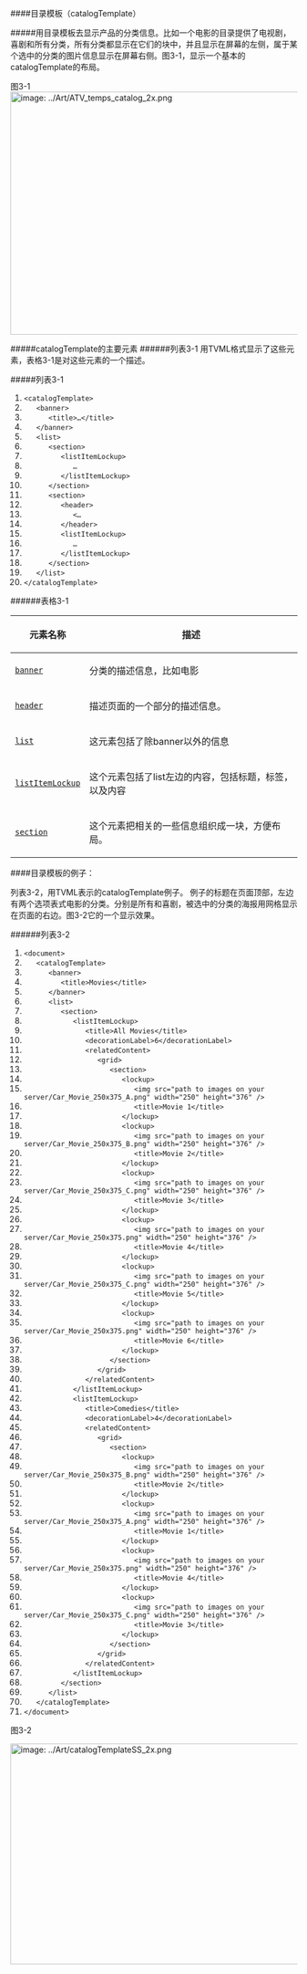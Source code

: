 ####目录模板（catalogTemplate）

#####用目录模板去显示产品的分类信息。比如一个电影的目录提供了电视剧，喜剧和所有分类，所有分类都显示在它们的块中，并且显示在屏幕的左侧，属于某个选中的分类的图片信息显示在屏幕右侧。图3-1，显示一个基本的catalogTemplate的布局。

图3-1
<img src="https://developer.apple.com/library/prerelease/tvos/documentation/LanguagesUtilities/Conceptual/ATV_Template_Guide/Art/ATV_temps_catalog_2x.png" alt="image: ../Art/ATV_temps_catalog_2x.png" width="678" height="426">

#####catalogTemplate的主要元素
######列表3-1 用TVML格式显示了这些元素，表格3-1是对这些元素的一个描述。

#####列表3-1
<ol class="code-lines">
            <li><code class="code-voice">&lt;catalogTemplate&gt;</code></li>
            <li><code class="code-voice">   &lt;banner&gt;</code></li>
            <li><code class="code-voice">      &lt;title&gt;…&lt;/title&gt;</code></li>
            <li><code class="code-voice">   &lt;/banner&gt;</code></li>
            <li><code class="code-voice">   &lt;list&gt;</code></li>
            <li><code class="code-voice">      &lt;section&gt;</code></li>
            <li><code class="code-voice">         &lt;listItemLockup&gt;</code></li>
            <li><code class="code-voice">            …</code></li>
            <li><code class="code-voice">         &lt;/listItemLockup&gt;</code></li>
            <li><code class="code-voice">      &lt;/section&gt;</code></li>
            <li><code class="code-voice">      &lt;section&gt;</code></li>
            <li><code class="code-voice">         &lt;header&gt;</code></li>
            <li><code class="code-voice">            &lt;…</code></li>
            <li><code class="code-voice">         &lt;/header&gt;</code></li>
            <li><code class="code-voice">         &lt;listItemLockup&gt;</code></li>
            <li><code class="code-voice">            …</code></li>
            <li><code class="code-voice">         &lt;/listItemLockup&gt;</code></li>
            <li><code class="code-voice">      &lt;/section&gt;</code></li>
            <li><code class="code-voice">   &lt;/list&gt;</code></li>
            <li><code class="code-voice">&lt;/catalogTemplate&gt;</code></li>
        </ol>
        
######表格3-1

<table class="graybox" border="0" cellspacing="0" cellpadding="5">
    <thead>
        <tr>
            <th scope="col" class="TableHeading_TableRow_TableCell"><p class="para">
  元素名称
</p></th>
            <th scope="col" class="TableHeading_TableRow_TableCell"><p class="para">
  描述
</p></th>
        </tr>
    </thead>
    <tbody>
        <tr>
            <td scope="row"><p class="para">
  <code class="code-voice"><a href="CompoundBannerHeaderElements.html#//apple_ref/doc/uid/TP40015064-CH23-SW1" data-renderer-version="1" onclick="s_objectID=&quot;https://developer.apple.com/library/prerelease/tvos/documentation/LanguagesUtilities/Conceptual/A_39&quot;;return this.s_oc?this.s_oc(e):true">banner</a></code>
</p></td>
            <td><p class="para">
            分类的描述信息，比如电影
</p></td>
        </tr>
        <tr>
            <td scope="row"><p class="para">
  <code class="code-voice"><a href="CompoundBannerHeaderElements.html#//apple_ref/doc/uid/TP40015064-CH23-SW11" data-renderer-version="1" onclick="s_objectID=&quot;https://developer.apple.com/library/prerelease/tvos/documentation/LanguagesUtilities/Conceptual/A_40&quot;;return this.s_oc?this.s_oc(e):true">header</a></code>
</p></td>
            <td><p class="para">
  描述页面的一个部分的描述信息。
</p></td>
        </tr>
        <tr>
            <td scope="row"><p class="para">
  <code class="code-voice"><a href="CoumpoundDisplayElements.html#//apple_ref/doc/uid/TP40015064-CH18-SW24" data-renderer-version="1" onclick="s_objectID=&quot;https://developer.apple.com/library/prerelease/tvos/documentation/LanguagesUtilities/Conceptual/A_41&quot;;return this.s_oc?this.s_oc(e):true">list</a></code>
</p></td>
            <td><p class="para">
            这元素包括了除banner以外的信息
</p></td>
        </tr>
        <tr>
            <td scope="row"><p class="para">
  <code class="code-voice"><a href="LockupElements.html#//apple_ref/doc/uid/TP40015064-CH10-SW5" data-renderer-version="1" onclick="s_objectID=&quot;https://developer.apple.com/library/prerelease/tvos/documentation/LanguagesUtilities/Conceptual/A_42&quot;;return this.s_oc?this.s_oc(e):true">listItemLockup</a></code>
</p></td>
            <td><p class="para">
            这个元素包括了list左边的内容，包括标题，标签，以及内容
</p></td>
        </tr>
        <tr>
            <td scope="row"><p class="para">
  <code class="code-voice"><a href="CoumpoundDisplayElements.html#//apple_ref/doc/uid/TP40015064-CH18-SW26" data-renderer-version="1" onclick="s_objectID=&quot;https://developer.apple.com/library/prerelease/tvos/documentation/LanguagesUtilities/Conceptual/A_43&quot;;return this.s_oc?this.s_oc(e):true">section</a></code>
</p></td>
            <td><p class="para">
            这个元素把相关的一些信息组织成一块，方便布局。
</p></td>
        </tr>
    </tbody>
  </table>
  
####目录模板的例子：

列表3-2，用TVML表示的catalogTemplate例子。 例子的标题在页面顶部，左边有两个选项表式电影的分类。分别是所有和喜剧，被选中的分类的海报用网格显示在页面的右边。图3-2它的一个显示效果。

######列表3-2
<ol class="code-lines">
            <li><code class="code-voice">&lt;document&gt;</code></li>
            <li><code class="code-voice">   &lt;catalogTemplate&gt;</code></li>
            <li><code class="code-voice">      &lt;banner&gt;</code></li>
            <li><code class="code-voice">         &lt;title&gt;Movies&lt;/title&gt;</code></li>
            <li><code class="code-voice">      &lt;/banner&gt;</code></li>
            <li><code class="code-voice">      &lt;list&gt;</code></li>
            <li><code class="code-voice">         &lt;section&gt;</code></li>
            <li><code class="code-voice">            &lt;listItemLockup&gt;</code></li>
            <li><code class="code-voice">               &lt;title&gt;All Movies&lt;/title&gt;</code></li>
            <li><code class="code-voice">               &lt;decorationLabel&gt;6&lt;/decorationLabel&gt;</code></li>
            <li><code class="code-voice">               &lt;relatedContent&gt;</code></li>
            <li><code class="code-voice">                  &lt;grid&gt;</code></li>
            <li><code class="code-voice">                     &lt;section&gt;</code></li>
            <li><code class="code-voice">                        &lt;lockup&gt;</code></li>
            <li><code class="code-voice">                           &lt;img src="path to images on your server/Car_Movie_250x375_A.png" width="250" height="376" /&gt;</code></li>
            <li><code class="code-voice">                           &lt;title&gt;Movie 1&lt;/title&gt;</code></li>
            <li><code class="code-voice">                        &lt;/lockup&gt;</code></li>
            <li><code class="code-voice">                        &lt;lockup&gt;</code></li>
            <li><code class="code-voice">                           &lt;img src="path to images on your server/Car_Movie_250x375_B.png" width="250" height="376" /&gt;</code></li>
            <li><code class="code-voice">                           &lt;title&gt;Movie 2&lt;/title&gt;</code></li>
            <li><code class="code-voice">                        &lt;/lockup&gt;</code></li>
            <li><code class="code-voice">                        &lt;lockup&gt;</code></li>
            <li><code class="code-voice">                           &lt;img src="path to images on your server/Car_Movie_250x375_C.png" width="250" height="376" /&gt;</code></li>
            <li><code class="code-voice">                           &lt;title&gt;Movie 3&lt;/title&gt;</code></li>
            <li><code class="code-voice">                        &lt;/lockup&gt;</code></li>
            <li><code class="code-voice">                        &lt;lockup&gt;</code></li>
            <li><code class="code-voice">                           &lt;img src="path to images on your server/Car_Movie_250x375.png" width="250" height="376" /&gt;</code></li>
            <li><code class="code-voice">                           &lt;title&gt;Movie 4&lt;/title&gt;</code></li>
            <li><code class="code-voice">                        &lt;/lockup&gt;</code></li>
            <li><code class="code-voice">                        &lt;lockup&gt;</code></li>
            <li><code class="code-voice">                           &lt;img src="path to images on your server/Car_Movie_250x375_C.png" width="250" height="376" /&gt;</code></li>
            <li><code class="code-voice">                           &lt;title&gt;Movie 5&lt;/title&gt;</code></li>
            <li><code class="code-voice">                        &lt;/lockup&gt;</code></li>
            <li><code class="code-voice">                        &lt;lockup&gt;</code></li>
            <li><code class="code-voice">                           &lt;img src="path to images on your server/Car_Movie_250x375.png" width="250" height="376" /&gt;</code></li>
            <li><code class="code-voice">                           &lt;title&gt;Movie 6&lt;/title&gt;</code></li>
            <li><code class="code-voice">                        &lt;/lockup&gt;</code></li>
            <li><code class="code-voice">                     &lt;/section&gt;</code></li>
            <li><code class="code-voice">                  &lt;/grid&gt;</code></li>
            <li><code class="code-voice">               &lt;/relatedContent&gt;</code></li>
            <li><code class="code-voice">            &lt;/listItemLockup&gt;</code></li>
            <li><code class="code-voice">            &lt;listItemLockup&gt;</code></li>
            <li><code class="code-voice">               &lt;title&gt;Comedies&lt;/title&gt;</code></li>
            <li><code class="code-voice">               &lt;decorationLabel&gt;4&lt;/decorationLabel&gt;</code></li>
            <li><code class="code-voice">               &lt;relatedContent&gt;</code></li>
            <li><code class="code-voice">                  &lt;grid&gt;</code></li>
            <li><code class="code-voice">                     &lt;section&gt;</code></li>
            <li><code class="code-voice">                        &lt;lockup&gt;</code></li>
            <li><code class="code-voice">                           &lt;img src="path to images on your server/Car_Movie_250x375_B.png" width="250" height="376" /&gt;</code></li>
            <li><code class="code-voice">                           &lt;title&gt;Movie 2&lt;/title&gt;</code></li>
            <li><code class="code-voice">                        &lt;/lockup&gt;</code></li>
            <li><code class="code-voice">                        &lt;lockup&gt;</code></li>
            <li><code class="code-voice">                           &lt;img src="path to images on your server/Car_Movie_250x375_A.png" width="250" height="376" /&gt;</code></li>
            <li><code class="code-voice">                           &lt;title&gt;Movie 1&lt;/title&gt;</code></li>
            <li><code class="code-voice">                        &lt;/lockup&gt;</code></li>
            <li><code class="code-voice">                        &lt;lockup&gt;</code></li>
            <li><code class="code-voice">                           &lt;img src="path to images on your server/Car_Movie_250x375.png" width="250" height="376" /&gt;</code></li>
            <li><code class="code-voice">                           &lt;title&gt;Movie 4&lt;/title&gt;</code></li>
            <li><code class="code-voice">                        &lt;/lockup&gt;</code></li>
            <li><code class="code-voice">                        &lt;lockup&gt;</code></li>
            <li><code class="code-voice">                           &lt;img src="path to images on your server/Car_Movie_250x375_C.png" width="250" height="376" /&gt;</code></li>
            <li><code class="code-voice">                           &lt;title&gt;Movie 3&lt;/title&gt;</code></li>
            <li><code class="code-voice">                        &lt;/lockup&gt;</code></li>
            <li><code class="code-voice">                     &lt;/section&gt;</code></li>
            <li><code class="code-voice">                  &lt;/grid&gt;</code></li>
            <li><code class="code-voice">               &lt;/relatedContent&gt;</code></li>
            <li><code class="code-voice">            &lt;/listItemLockup&gt;</code></li>
            <li><code class="code-voice">         &lt;/section&gt;</code></li>
            <li><code class="code-voice">      &lt;/list&gt;</code></li>
            <li><code class="code-voice">   &lt;/catalogTemplate&gt;</code></li>
            <li><code class="code-voice">&lt;/document&gt;</code></li>
        </ol>
 
 
图3-2

<img src="https://developer.apple.com/library/prerelease/tvos/documentation/LanguagesUtilities/Conceptual/ATV_Template_Guide/Art/catalogTemplateSS_2x.png" alt="image: ../Art/catalogTemplateSS_2x.png" width="680" height="387">



